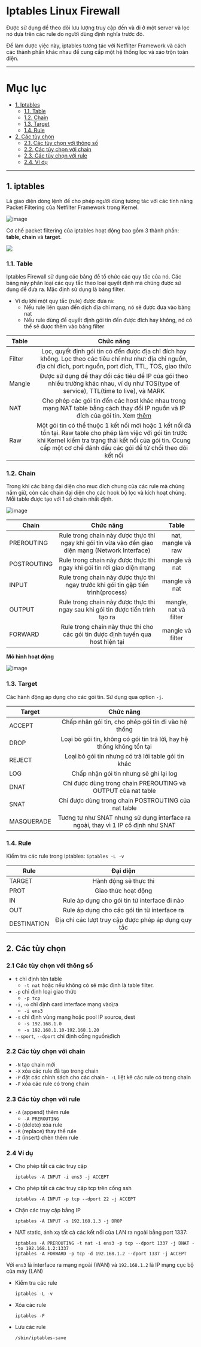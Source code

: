 # Iptables Linux Firewall
Được sử dụng để theo dõi lưu lượng truy cập đến và đi ở một server và lọc nó dựa trên các rule do người dùng định nghĩa trước đó.

Để làm được việc này, iptables tương tác với Netfilter Framework và cách các thành phần khác nhau để cung cấp một hệ thống lọc và xáo trộn toàn diện.

____

# Mục lục

- [1. Iptables](#content)
  - [1.1. Table](#table)
  - [1.2. Chain](#chain)
  - [1.3. Target](#target)
  - [1.4. Rule](#rule)
- [2. Các tùy chọn](#option)
  - [2.1. Các tùy chọn với thông số](#2.1)
  - [2.2. Các tùy chọn với chain](#2.2)
  - [2.3. Các tùy chọn với rule](#2.3)
  - [2.4. Ví dụ](#2.4)

____
## <a name="content">1. iptables</a>
Là giao diện dòng lệnh để cho phép người dùng tương tác với các tính năng Packet Filtering của Netfilter Framework trong Kernel.

![image](https://user-images.githubusercontent.com/83684068/120414873-d7e2da80-c384-11eb-8738-dfaa40d7ce93.png)

Cơ chế packet filtering của iptables hoạt động bao gồm 3 thành phần: **table, chain** và **target**.

![](https://raw.githubusercontent.com/ImKifu/thuctapsinh/master/HungNK/Basic_Linux_Command/Picture/netfilter1.png)

### <a name="table">1.1. Table</a>
Iptables Firewall sử dụng các bảng để tổ chức các quy tắc của nó. Các bảng này phân loại các quy tắc theo loại quyết định mà chúng được sử dụng để đưa ra. Mặc định sử dụng là bảng filter.
- Ví dụ khi một quy tắc (rule) được đưa ra:
  - Nếu rule liên quan đến dịch địa chỉ mạng, nó sẽ được đưa vào bảng nat
  - Nếu rule dùng để quyết định gói tin đến được đích hay không, nó có thể sẽ được thêm vào bảng filter

| Table  | Chức năng |
| ------------- |:-------------:|
| Filter      | Lọc, quyết định gói tin có đến được địa chỉ đích hay không. Lọc theo các tiêu chí như như: địa chỉ nguồn, địa chỉ đích, port nguồn, port đích, TTL, TOS, giao thức    |
| Mangle      | Được sử dụng để thay đổi các tiêu đề IP của gói theo nhiều trường khác nhau, ví dụ như TOS(type of service), TTL(time to live), và MARK     |
|    NAT   |  Cho phép các gói tin đến các host khác nhau trong mạng NAT table bằng cách thay đổi IP nguồn và IP đích của gói tin. Xem [thêm](https://github.com/huynp1999/huynp/blob/master/Network/Protocols/DHCP-NAT/NAT.md)  |
|   Raw    |  Một gói tin có thể thuộc 1 kết nối mới hoặc 1 kết nối đã tồn tại. Raw table cho phép làm việc với gói tin trước khi Kernel kiểm tra trạng thái kết nối của gói tin. Ccung cấp một cơ chế đánh dấu các gói để từ chối theo dõi kết nối    |
### <a name="chain">1.2. Chain</a>
Trong khi các bảng đại diện cho mục đích chung của các rule mà chúng nắm giữ, còn các chain đại diện cho các hook bộ lọc và kích hoạt chúng.
Mỗi table được tạo với 1 số chain nhất định.

![image](https://user-images.githubusercontent.com/83684068/120418019-07481600-c38a-11eb-8fe1-54a354b5e5d6.png)

| Chain | Chức năng | Table |
| ------------- |:-------------:|:-------------:|
| PREROUTING      | Rule trong chain này được thực thi ngay khi gói tin vừa vào đến giao diện mạng (Network Interface)   | nat, mangle và raw |
| POSTROUTING      | Rule trong chain này được thực thi ngay khi gói tin rời giao diện mạng   | mangle và nat |
| INPUT      | Rule trong chain này được thực thi ngay trước khi gói tin gặp tiến trình(process)  | mangle và nat |
| OUTPUT      | Rule trong chain này được thực thi ngay sau khi gói tin được tiến trình tạo ra | mangle, nat và filter |
| FORWARD      | Rule trong chain này thực thi cho các gói tin được định tuyến qua host hiện tại    | mangle và filter |

**Mô hình hoạt động**

![image](https://user-images.githubusercontent.com/83684068/120418155-35c5f100-c38a-11eb-84e9-c876651ce81f.png)

### <a name="target">1.3. Target</a>
Các hành động áp dụng cho các gói tin. Sử dụng qua option `-j`.

| Target | Chức năng |
| ------------- |:-------------:|
| ACCEPT | Chấp nhận gói tin, cho phép gói tin đi vào hệ thống    |
| DROP | Loại bỏ gói tin, không có gói tin trả lời, hay hệ thống không tồn tại    |
| REJECT | Loại bỏ gói tin nhưng có trả lời table gói tin khác  |
| LOG | Chấp nhận gói tin nhưng sẽ ghi lại log     |
| DNAT      | Chỉ được dùng trong chain PREROUTING và OUTPUT của nat table    |
| SNAT      | Chỉ được dùng trong chain POSTROUTING của nat table    |
| MASQUERADE      | Tương tự như SNAT nhưng sử dụng interface ra ngoài, thay vì 1 IP cố định như SNAT     |

### <a name="rule">1.4. Rule</a>
Kiểm tra các rule trong iptables: `iptables -L -v`

| Rule  | Đại diện |
| ------------- |:-------------:|
| TARGET      | Hành động sẽ thực thi    |
| PROT     | Giao thức hoạt động    |
| IN | Rule áp dụng cho gói tin từ interface đi nào |
| OUT | Rule áp dụng cho các gói tin từ interface ra |
| DESTINATION | Địa chỉ các lượt truy cập được phép áp dụng quy tắc |

## <a name="option">2. Các tùy chọn </a>
### <a name="2.1">2.1 Các tùy chọn với thông số</a>
- `t` chỉ định tên table
  - `-t nat` hoặc nếu không có sẽ mặc định là table filter.
- `-p` chỉ định loại giao thức
  - `-p tcp` 
- `-i`, `-o` chỉ định card interface mạng vào\ra
  - `-i ens3` 
- `-s` chỉ định vùng mạng hoặc pool IP source, dest
  - `-s 192.168.1.0`
  - `-s 192.168.1.10-192.168.1.20`
- `--sport`, `--dport` chỉ định cổng nguồn\đích

### <a name="2.2">2.2 Các tùy chọn với chain</a>
- `-N` tạo chain mới
- `-X` xóa các rule đã tạo trong chain
- `-P` đặt các chính sách cho các chain
-` -L` liệt kê các rule có trong chain
- `-F` xóa các rule có trong chain

### <a name="2.3">2.3 Các tùy chọn với rule</a>
- `-A` (append) thêm rule
  - `-A PREROUTING`
- `-D` (delete) xóa rule
- `-R` (replace) thay thế rule
- `-I` (insert) chèn thêm rule

### <a name="2.4">2.4 Ví dụ</a>
- Cho phép tất cả các truy cập

      iptables -A INPUT -i ens3 -j ACCEPT
      
- Cho phép tất cả các truy cập tcp trên cổng ssh

      iptables -A INPUT -p tcp --dport 22 -j ACCEPT
      
- Chặn các truy cập bằng IP

      iptables -A INPUT -s 192.168.1.3 -j DROP

- NAT static, ánh xạ tất cả các kết nối của LAN ra ngoài bằng port 1337:

      iptables -A PREROUTING -t nat -i ens3 -p tcp --dport 1337 -j DNAT --to 192.168.1.2:1337
      iptables -A FORWARD -p tcp -d 192.168.1.2 --dport 1337 -j ACCEPT
    
Với `ens3` là interface ra mạng ngoài (WAN) và `192.168.1.2` là IP mạng cục bộ của máy (LAN)

- Kiểm tra các rule 

      iptables -L -v

- Xóa các rule
      
      iptables -F

- Lưu các rule

      /sbin/iptables-save

